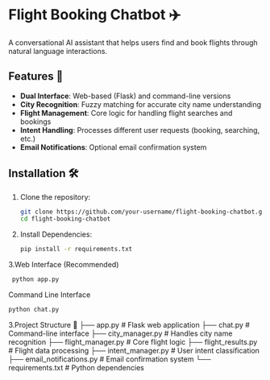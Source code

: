 # Flight Booking Chatbot ✈️

A conversational AI assistant that helps users find and book flights through natural language interactions.

## Features 🌟
- **Dual Interface**: Web-based (Flask) and command-line versions
- **City Recognition**: Fuzzy matching for accurate city name understanding
- **Flight Management**: Core logic for handling flight searches and bookings
- **Intent Handling**: Processes different user requests (booking, searching, etc.)
- **Email Notifications**: Optional email confirmation system

## Installation 🛠️

1. Clone the repository:
   ```bash
   git clone https://github.com/your-username/flight-booking-chatbot.git
   cd flight-booking-chatbot
2. Install Dependencies:
   ```bash
   pip install -r requirements.txt
3.Web Interface (Recommended)
  ```bash
   python app.py
  ```
  Command Line Interface
  ```bash
  python chat.py
  ```
3.Project Structure 📂
  ├── app.py                 # Flask web application
├── chat.py                # Command-line interface
├── city_manager.py        # Handles city name recognition
├── flight_manager.py      # Core flight logic
├── flight_results.py      # Flight data processing
├── intent_manager.py      # User intent classification
├── email_notifications.py # Email confirmation system
└── requirements.txt       # Python dependencies
